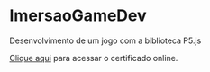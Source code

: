 # ImersaoGameDev
 Desenvolvimento de um jogo com a biblioteca P5.js
 
[Clique aqui](https://eduardo-ehsc.github.io/ImersaoGameDev/.) para acessar o certificado online.

